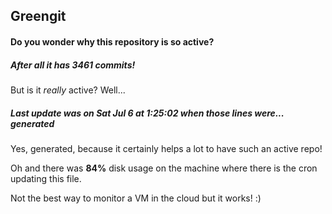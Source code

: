 ## Greengit

#### Do you wonder why this repository is so active?

##### After all it has 3461 commits!

But is it *really* active? Well...

##### Last update was on Sat Jul 6 at 1:25:02 when those lines were... generated

Yes, generated, because it certainly helps a lot to have such an active repo!

Oh and there was **84%** disk usage on the machine
where there is the cron updating this file.

Not the best way to monitor a VM in the cloud but it works! :)
